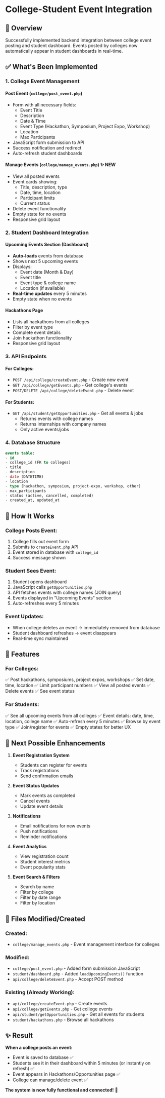 # College-Student Event Integration

## 🎯 Overview
Successfully implemented backend integration between college event posting and student dashboard. Events posted by colleges now automatically appear in student dashboards in real-time.

## ✅ What's Been Implemented

### 1. **College Event Management**

#### Post Event (`college/post_event.php`)
- Form with all necessary fields:
  - Event Title
  - Description
  - Date & Time
  - Event Type (Hackathon, Symposium, Project Expo, Workshop)
  - Location
  - Max Participants
- JavaScript form submission to API
- Success notification and redirect
- Auto-refresh student dashboards

#### Manage Events (`college/manage_events.php`) ✨ NEW
- View all posted events
- Event cards showing:
  - Title, description, type
  - Date, time, location
  - Participant limits
  - Current status
- Delete event functionality
- Empty state for no events
- Responsive grid layout

### 2. **Student Dashboard Integration**

#### Upcoming Events Section (Dashboard)
- **Auto-loads** events from database
- Shows next 5 upcoming events
- Displays:
  - Event date (Month & Day)
  - Event title
  - Event type & college name
  - Location (if available)
- **Real-time updates** every 5 minutes
- Empty state when no events

#### Hackathons Page
- Lists all hackathons from all colleges
- Filter by event type
- Complete event details
- Join hackathon functionality
- Responsive grid layout

### 3. **API Endpoints**

#### For Colleges:
- `POST /api/college/createEvent.php` - Create new event
- `GET /api/college/getEvents.php` - Get college's events
- `POST/DELETE /api/college/deleteEvent.php` - Delete event

#### For Students:
- `GET /api/student/getOpportunities.php` - Get all events & jobs
  - Returns events with college names
  - Returns internships with company names
  - Only active events/jobs

### 4. **Database Structure**

```sql
events table:
- id
- college_id (FK to colleges)
- title
- description
- date (DATETIME)
- location
- type (hackathon, symposium, project-expo, workshop, other)
- max_participants
- status (active, cancelled, completed)
- created_at, updated_at
```

## 🔄 How It Works

### College Posts Event:
1. College fills out event form
2. Submits to `createEvent.php` API
3. Event stored in database with `college_id`
4. Success message shown

### Student Sees Event:
1. Student opens dashboard
2. JavaScript calls `getOpportunities.php`
3. API fetches events with college names (JOIN query)
4. Events displayed in "Upcoming Events" section
5. Auto-refreshes every 5 minutes

### Event Updates:
- When college deletes an event → immediately removed from database
- Student dashboard refreshes → event disappears
- Real-time sync maintained

## 🎨 Features

### For Colleges:
✅ Post hackathons, symposiums, project expos, workshops
✅ Set date, time, location
✅ Limit participant numbers
✅ View all posted events
✅ Delete events
✅ See event status

### For Students:
✅ See all upcoming events from all colleges
✅ Event details: date, time, location, college name
✅ Auto-refresh every 5 minutes
✅ Browse by event type
✅ Join/register for events
✅ Empty states for better UX

## 🚀 Next Possible Enhancements

1. **Event Registration System**
   - Students can register for events
   - Track registrations
   - Send confirmation emails

2. **Event Status Updates**
   - Mark events as completed
   - Cancel events
   - Update event details

3. **Notifications**
   - Email notifications for new events
   - Push notifications
   - Reminder notifications

4. **Event Analytics**
   - View registration count
   - Student interest metrics
   - Event popularity stats

5. **Event Search & Filters**
   - Search by name
   - Filter by college
   - Filter by date range
   - Filter by location

## 📝 Files Modified/Created

### Created:
- `college/manage_events.php` - Event management interface for colleges

### Modified:
- `college/post_event.php` - Added form submission JavaScript
- `student/dashboard.php` - Added `loadUpcomingEvents()` function
- `api/college/deleteEvent.php` - Accept POST method

### Existing (Already Working):
- `api/college/createEvent.php` - Create events
- `api/college/getEvents.php` - Get college events
- `api/student/getOpportunities.php` - Get all events for students
- `student/hackathons.php` - Browse all hackathons

## ✨ Result

**When a college posts an event:**
- Event is saved to database ✅
- Students see it in their dashboard within 5 minutes (or instantly on refresh) ✅
- Event appears in Hackathons/Opportunities page ✅
- College can manage/delete event ✅

**The system is now fully functional and connected!** 🎉
